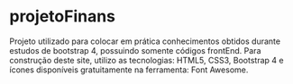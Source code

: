 # projetoFinans
Projeto utilizado para colocar em prática conhecimentos obtidos durante estudos de bootstrap 4, possuindo somente códigos frontEnd. Para construção deste site, utilizo as tecnologias: HTML5, CSS3, Bootstrap 4 e ícones disponíveis gratuitamente na ferramenta: Font Awesome.

